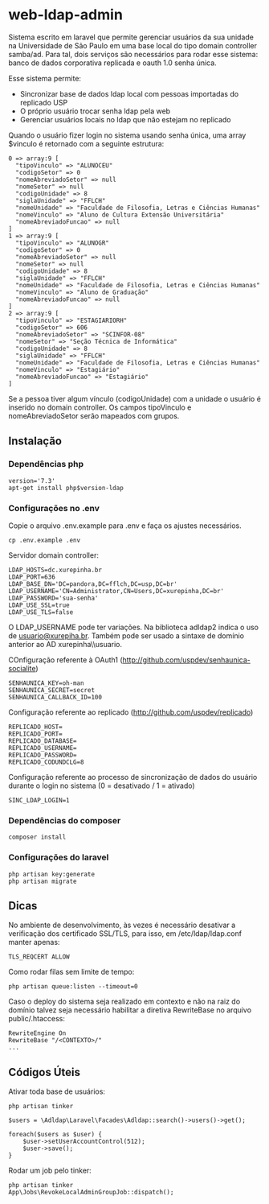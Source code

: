 # web-ldap-admin

Sistema escrito em laravel que permite gerenciar usuários da sua
unidade na Universidade de São Paulo em uma base local do tipo 
domain controller samba/ad. Para tal, dois serviços são necessários 
para rodar esse sistema: 
banco de dados corporativa replicada e oauth 1.0 senha única.

Esse sistema permite:

 - Sincronizar base de dados ldap local com pessoas importadas do replicado USP
 - O próprio usuário trocar senha ldap pela web
 - Gerenciar usuários locais no ldap que não estejam no replicado

Quando o usuário fizer login no sistema usando senha única, uma array $vinculo
é retornado com a seguinte estrutura:

    0 => array:9 [
      "tipoVinculo" => "ALUNOCEU"
      "codigoSetor" => 0
      "nomeAbreviadoSetor" => null
      "nomeSetor" => null
      "codigoUnidade" => 8
      "siglaUnidade" => "FFLCH"
      "nomeUnidade" => "Faculdade de Filosofia, Letras e Ciências Humanas"
      "nomeVinculo" => "Aluno de Cultura Extensão Universitária"
      "nomeAbreviadoFuncao" => null
    ]
    1 => array:9 [
      "tipoVinculo" => "ALUNOGR"
      "codigoSetor" => 0
      "nomeAbreviadoSetor" => null
      "nomeSetor" => null
      "codigoUnidade" => 8
      "siglaUnidade" => "FFLCH"
      "nomeUnidade" => "Faculdade de Filosofia, Letras e Ciências Humanas"
      "nomeVinculo" => "Aluno de Graduação"
      "nomeAbreviadoFuncao" => null
    ]
    2 => array:9 [
      "tipoVinculo" => "ESTAGIARIORH"
      "codigoSetor" => 606
      "nomeAbreviadoSetor" => "SCINFOR-08"
      "nomeSetor" => "Seção Técnica de Informática"
      "codigoUnidade" => 8
      "siglaUnidade" => "FFLCH"
      "nomeUnidade" => "Faculdade de Filosofia, Letras e Ciências Humanas"
      "nomeVinculo" => "Estagiário"
      "nomeAbreviadoFuncao" => "Estagiário"
    ]

Se a pessoa tiver algum vínculo (codigoUnidade) com a unidade
o usuário é inserido no domain controller. 
Os campos tipoVinculo e nomeAbreviadoSetor serão mapeados com grupos.

## Instalação

### Dependências php

    version='7.3'
    apt-get install php$version-ldap

### Configurações no .env

Copie o arquivo .env.example para .env e faça os ajustes necessários.

    cp .env.example .env

Servidor domain controller:

    LDAP_HOSTS=dc.xurepinha.br
    LDAP_PORT=636
    LDAP_BASE_DN='DC=pandora,DC=fflch,DC=usp,DC=br'
    LDAP_USERNAME='CN=Administrator,CN=Users,DC=xurepinha,DC=br'
    LDAP_PASSWORD='sua-senha'
    LDAP_USE_SSL=true
    LDAP_USE_TLS=false

O LDAP_USERNAME pode ter variações. Na biblioteca adldap2 indica o uso de usuario@xurepiha.br.
Também pode ser usado a sintaxe de domínio anterior ao AD xurepinha\\\\usuario.
    
COnfiguração referente à OAuth1 (http://github.com/uspdev/senhaunica-socialite)

    SENHAUNICA_KEY=oh-man
    SENHAUNICA_SECRET=secret
    SENHAUNICA_CALLBACK_ID=100

Configuração referente ao replicado (http://github.com/uspdev/replicado)

    REPLICADO_HOST=
    REPLICADO_PORT=
    REPLICADO_DATABASE=
    REPLICADO_USERNAME=
    REPLICADO_PASSWORD=
    REPLICADO_CODUNDCLG=8

Configuração referente ao processo de sincronização de dados do usuário durante o login no sistema (0 = desativado / 1 = ativado)

    SINC_LDAP_LOGIN=1
    
### Dependências do composer

    composer install

### Configurações do laravel

    php artisan key:generate
    php artisan migrate

## Dicas

No ambiente de desenvolvimento, às vezes é necessário desativar a verificação 
dos certificado SSL/TLS, para isso, em /etc/ldap/ldap.conf manter apenas: 

    TLS_REQCERT ALLOW

Como rodar filas sem limite de tempo:

    php artisan queue:listen --timeout=0

Caso o deploy do sistema seja realizado em contexto e não na raiz do domínio 
talvez seja necessário habilitar a diretiva RewriteBase no arquivo public/.htaccess: 

    RewriteEngine On
    RewriteBase "/<CONTEXTO>/"
    ...
         
## Códigos Úteis

Ativar toda base de usuários:

    php artisan tinker

    $users = \Adldap\Laravel\Facades\Adldap::search()->users()->get();

    foreach($users as $user) {
        $user->setUserAccountControl(512);
        $user->save();
    }

Rodar um job pelo tinker:

    php artisan tinker
    App\Jobs\RevokeLocalAdminGroupJob::dispatch();
